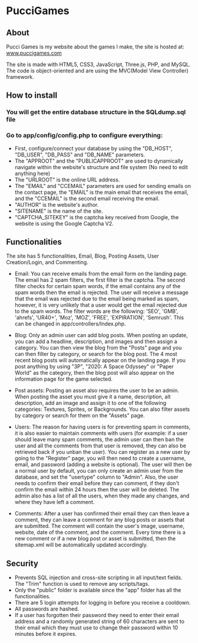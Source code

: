 # PucciGames

## About

Pucci Games is my website about the games I make, the site is hosted at: www.puccigames.com

The site is made with HTML5, CSS3, JavaScript, Three.js, PHP, and MySQL. The code is object-oriented and are using the MVC(Model View Controller) framework.

## How to install

 ### You will get the entire database structure in the SQLdump.sql file
 ### Go to app/config/config.php to configure everything:
  - First, configure/connect your database by using the "DB_HOST", "DB_USER", "DB_PASS" and "DB_NAME" parameters.
  - The "APPROOT" and the "PUBLICAPPROOT" are used to dynamically navigate within the website's structure and file system (No need to edit anything here)
  - The "URLROOT" is the online URL address.
  - The "EMAIL" and "CCEMAIL" parameters are used for sending emails on the contact page, the "EMAIL" is the main email that receives the email, and the "CCEMAIL" is the second email receiving the email.
  - "AUTHOR" is the website's author.
  - "SITENAME" is the name of the site.
  - "CAPTCHA_SITEKEY" is the captcha key received from Google, the website is using the Google Captcha V2.

## Functionalities

The site has 5 functionalities, Email, Blog, Posting Assets, User Creation/Login, and Commenting.
 - Email: You can receive emails from the email form on the landing page.
 The email has 2 spam filters, the first filter is the captcha. The second filter checks for certain spam words, if the email contains any of the spam words then the email is rejected. The user will receive a message that the email was rejected due to the email being marked as spam, however, it is very unlikely that a user would get the email rejected due to the spam words. The filter words are the following: 'SEO', 'GMB', 'ahrefs', 'UR40+', 'Moz', 'MOZ', 'FREE', 'EXPIRATION', 'Semrush'. This can be changed in app/controllers/Index.php.
 
 - Blog: Only an admin user can add blog posts. When posting an update, you can add a headline, description, and images and then assign a category. You can then view the blog from the "Posts" page and you can then filter by category, or search for the blog post. The 4 most recent blog posts will automatically appear on the landing page. If you post anything by using "3P", "2020: A Space Odyssey" or "Paper World" as the category, then the blog post will also appear on the information page for the game selected.
 
 - Post assets: Posting an asset also requires the user to be an admin. When posting the asset you must give it a name, description, alt description, add an image and assign it to one of the following categories: Textures, Sprites, or Backgrounds. You can also filter assets by category or search for them on the "Assets" page.
 
 - Users: The reason for having users is for preventing spam in comments, it is also easier to maintain comments with users (for example: if a user should leave many spam comments, the admin user can then ban the user and all the comments from that user is removed, they can also be retrieved back if you unban the user). You can register as a new user by going to the "Register" page, you will then need to create a username, email, and password (adding a website is optional). The user will then be a normal user by default, you can only create an admin user from the database, and set the "usertype" column to "Admin". Also, the user needs to confirm their email before they can comment, if they don't confirm the email within 24 hours then the user will be deleted. The admin also has a list of all the users, when they made any changes, and where they have left a comment.

 - Comments: After a user has confirmed their email they can then leave a comment, they can leave a comment for any blog posts or assets that are submitted. The comment will contain the user's image, username, website, date of the comment, and the comment. Every time there is a new comment or if a new blog post or asset is submitted, then the sitemap.xml will be automatically updated accordingly.

## Security

- Prevents SQL injection and cross-site scripting in all input/text fields. The "Trim" function is used to remove any scripts/tags.
- Only the "public" folder is available since the "app" folder has all the functionalities.
- There are 5 login attempts for logging in before you receive a cooldown.
- All passwords are hashed.
- If a user has forgotten their password they need to enter their email address and a randomly generated string of 60 characters are sent to their email which they must use to change their password within 10 minutes before it expires.
